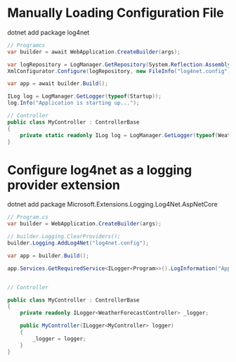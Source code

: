 # Manually Loading Configuration File

dotnet add package log4net

```cs
// Programcs
var builder = await WebApplication.CreateBuilder(args);

var logRepository = LogManager.GetRepository(System.Reflection.Assembly.GetEntryAssembly());
XmlConfigurator.Configure(logRepository, new FileInfo("log4net.config"));

var app = await builder.Build();

ILog log = LogManager.GetLogger(typeof(Startup));
log.Info("Application is starting up...");

// Controller
public class MyController : ControllerBase
{
    private static readonly ILog log = LogManager.GetLogger(typeof(WeatherForecastController));
}
```

# Configure log4net as a logging provider extension

dotnet add package Microsoft.Extensions.Logging.Log4Net.AspNetCore

```cs
// Program.cs
var builder = WebApplication.CreateBuilder(args);

// builder.Logging.ClearProviders();
builder.Logging.AddLog4Net("log4net.config");

var app = builder.Build();

app.Services.GetRequiredService<ILogger<Program>>().LogInformation("Application is starting...");


// Controller

public class MyController : ControllerBase
{
    private readonly ILogger<WeatherForecastController> _logger;

    public MyController(ILogger<MyController> logger)
    {
        _logger = logger;
    }
}

```